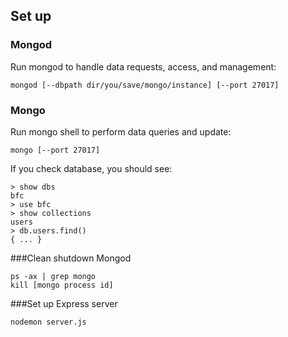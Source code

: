 ## Set up

### Mongod
Run mongod to handle data requests, access, and management: 

```
mongod [--dbpath dir/you/save/mongo/instance] [--port 27017]
```

### Mongo
Run mongo shell to perform data queries and update: 

```
mongo [--port 27017]
```

If you check database, you should see:

```
> show dbs
bfc
> use bfc
> show collections
users
> db.users.find()
{ ... }
```

###Clean shutdown Mongod
```
ps -ax | grep mongo
kill [mongo process id] 
```

###Set up Express server
```
nodemon server.js
```